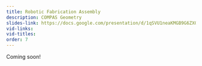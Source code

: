 ```yaml
---
title: Robotic Fabrication Assembly
description: COMPAS Geometry
slides-link: https://docs.google.com/presentation/d/1qSVU1neaKMGB9G6ZXQtxqF8JLM43VixEK1s12HQNV-g/edit#slide=id.gc1f42a07d5_0_47
vid-links:
vid-titles:
order: 7
---
```

Coming soon!
